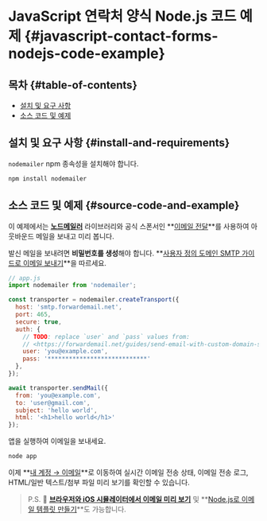 # JavaScript 연락처 양식 Node.js 코드 예제 {#javascript-contact-forms-nodejs-code-example}

## 목차 {#table-of-contents}

* [설치 및 요구 사항](#install-and-requirements)
* [소스 코드 및 예제](#source-code-and-example)

## 설치 및 요구 사항 {#install-and-requirements}

`nodemailer` npm 종속성을 설치해야 합니다.

```sh
npm install nodemailer
```

## 소스 코드 및 예제 {#source-code-and-example}

이 예제에서는 **[노드메일러](https://github.com/nodemailer/nodemailer)** 라이브러리와 공식 스폰서인 **[이메일 전달](https://forwardemail.net)**를 사용하여 아웃바운드 메일을 보내고 미리 봅니다.

발신 메일을 보내려면 <strong class="text-success"><i class="fa fa-key"></i>비밀번호를 생성</strong>해야 합니다. **[사용자 정의 도메인 SMTP 가이드로 이메일 보내기](/guides/send-email-with-custom-domain-smtp)**을 따르세요.

<!-- https://github.com/nodemailer/nodemailer-web/pull/22 -->

```js
// app.js
import nodemailer from 'nodemailer';

const transporter = nodemailer.createTransport({
  host: 'smtp.forwardemail.net',
  port: 465,
  secure: true,
  auth: {
    // TODO: replace `user` and `pass` values from:
    // <https://forwardemail.net/guides/send-email-with-custom-domain-smtp>
    user: 'you@example.com',
    pass: '****************************'
  },
});

await transporter.sendMail({
  from: 'you@example.com',
  to: 'user@gmail.com',
  subject: 'hello world',
  html: '<h1>hello world</h1>'
});
```

앱을 실행하여 이메일을 보내세요.

```sh
node app
```

이제 **[내 계정 → 이메일](/my-account/emails)**로 이동하여 실시간 이메일 전송 상태, 이메일 전송 로그, HTML/일반 텍스트/첨부 파일 미리 보기를 확인할 수 있습니다.

> P.S. :tada: **[브라우저와 iOS 시뮬레이터에서 이메일 미리 보기](/docs/test-preview-email-rendering-browsers-ios-simulator)** 및 **[Node.js로 이메일 템플릿 만들기](/docs/send-emails-with-node-js-javascript)**도 가능합니다.